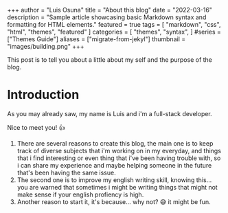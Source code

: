 +++
author = "Luis Osuna"
title = "About this blog"
date = "2022-03-16"
description = "Sample article showcasing basic Markdown syntax and formatting for HTML elements."
featured = true
tags = [
    "markdown",
    "css",
    "html",
    "themes",
    "featured"
]
categories = [
    "themes",
    "syntax",
]
#series = ["Themes Guide"]
aliases = ["migrate-from-jekyl"]
thumbnail = "images/building.png"
+++

This post is to tell you about a little about my self and the purpose of the blog.
<!--more-->
# Introduction
As you may already saw, my name is Luis and i'm a full-stack developer.

 Nice to meet you! 👍

1. There are several reasons to create this blog, the main one is to keep track of diverse subjects that i'm working on in my everyday, and things that i find interesting or even thing that i've been having trouble with, so i can share my experience and maybe helping someone in the future that's been having the same issue. 
2. The second one is to improve my english writing skill, knowing this... you are warned that sometimes i might be writing things that might not make sense if your english profiency is high. 
3. Another reason to start it, it's because... why not? 😅 it might be fun.

